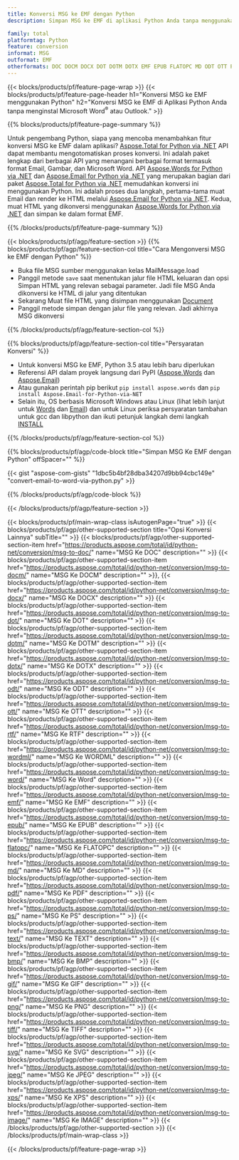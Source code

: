 ```yaml
---
title: Konversi MSG ke EMF dengan Python
description: Simpan MSG ke EMF di aplikasi Python Anda tanpa menggunakan Microsoft Outlook atau Word 

family: total
platformtag: Python
feature: conversion
informat: MSG
outformat: EMF
otherformats: DOC DOCM DOCX DOT DOTM DOTX EMF EPUB FLATOPC MD ODT OTT PCL PDF PS RTF TEXT WORD WORDML BMP GIF IMAGE JPEG TIFF PNG SVG XPS
---
```

{{< blocks/products/pf/feature-page-wrap >}}
{{< blocks/products/pf/feature-page-header h1="Konversi MSG ke EMF menggunakan Python" h2="Konversi MSG ke EMF di Aplikasi Python Anda tanpa menginstal Microsoft Word<sup>&reg;</sup> atau Outlook." >}}

{{% blocks/products/pf/feature-page-summary %}}

Untuk pengembang Python, siapa yang mencoba menambahkan fitur konversi MSG ke EMF dalam aplikasi? [Aspose.Total for Python via .NET](https://products.aspose.com/total/python-net/) API dapat membantu mengotomatiskan proses konversi. Ini adalah paket lengkap dari berbagai API yang menangani berbagai format termasuk format Email, Gambar, dan Microsoft Word. API [Aspose.Words for Python via .NET](https://products.aspose.com/words/python-net/) dan [Aspose.Email for Python via .NET](https://products.aspose.com/email/python-net/) yang merupakan bagian dari paket [Aspose.Total for Python via .NET](https://products.aspose.com/total/python-net/) memudahkan konversi ini menggunakan Python. Ini adalah proses dua langkah, pertama-tama muat Email dan render ke HTML melalui [Aspose.Email for Python via .NET](https://products.aspose.com/email/python-net/). Kedua, muat HTML yang dikonversi menggunakan [Aspose.Words for Python via .NET](https://products.aspose.com/words/python-net/) dan simpan ke dalam format EMF.

{{% /blocks/products/pf/feature-page-summary %}}

{{< blocks/products/pf/agp/feature-section >}}
{{% blocks/products/pf/agp/feature-section-col title="Cara Mengonversi MSG ke EMF dengan Python" %}}

- Buka file MSG sumber menggunakan kelas MailMessage.load
- Panggil metode `save` saat menentukan jalur file HTML keluaran dan opsi Simpan HTML yang relevan sebagai parameter. Jadi file MSG Anda dikonversi ke HTML di jalur yang ditentukan
- Sekarang Muat file HTML yang disimpan menggunakan [Document](https://reference.aspose.com/words/python-net/aspose.words/document/)
- Panggil metode simpan dengan jalur file yang relevan. Jadi akhirnya MSG dikonversi

{{% /blocks/products/pf/agp/feature-section-col %}}

{{% blocks/products/pf/agp/feature-section-col title="Persyaratan Konversi" %}}

- Untuk konversi MSG ke EMF, Python 3.5 atau lebih baru diperlukan
- Referensi API dalam proyek langsung dari PyPI ([Aspose.Words](https://pypi.org/project/aspose-words/) dan [Aspose.Email](https://pypi.org/project/Aspose.Email-for-Python-via-NET/))
- Atau gunakan perintah pip berikut ```pip install aspose.words``` dan ```pip install Aspose.Email-for-Python-via-NET``` 
- Selain itu, OS berbasis Microsoft Windows atau Linux (lihat lebih lanjut untuk [Words](https://docs.aspose.com/words/python-net/system-requirements/) dan [Email](https://docs.aspose.com/email/python-net/system-requirements/)) dan untuk Linux periksa persyaratan tambahan untuk gcc dan libpython dan ikuti petunjuk langkah demi langkah [INSTALL](https://docs.aspose.com/words/python-net/installation/)
 

{{% /blocks/products/pf/agp/feature-section-col %}}

{{% blocks/products/pf/agp/code-block title="Simpan MSG Ke EMF dengan Python" offSpacer="" %}}

{{< gist "aspose-com-gists" "1dbc5b4bf28dba34207d9bb94cbc149e" "convert-email-to-word-via-python.py" >}}

{{% /blocks/products/pf/agp/code-block %}}

{{< /blocks/products/pf/agp/feature-section >}}

{{< blocks/products/pf/main-wrap-class isAutogenPage="true" >}}
{{< blocks/products/pf/agp/other-supported-section title="Opsi Konversi Lainnya" subTitle="" >}}
{{< blocks/products/pf/agp/other-supported-section-item href="https://products.aspose.com/total/id/python-net/conversion/msg-to-doc/" name="MSG Ke DOC" description="" >}}
{{< blocks/products/pf/agp/other-supported-section-item href="https://products.aspose.com/total/id/python-net/conversion/msg-to-docm/" name="MSG Ke DOCM" description="" >}},
{{< blocks/products/pf/agp/other-supported-section-item href="https://products.aspose.com/total/id/python-net/conversion/msg-to-docx/" name="MSG Ke DOCX" description="" >}}
{{< blocks/products/pf/agp/other-supported-section-item href="https://products.aspose.com/total/id/python-net/conversion/msg-to-dot/" name="MSG Ke DOT" description="" >}}
{{< blocks/products/pf/agp/other-supported-section-item href="https://products.aspose.com/total/id/python-net/conversion/msg-to-dotm/" name="MSG Ke DOTM" description="" >}}
{{< blocks/products/pf/agp/other-supported-section-item href="https://products.aspose.com/total/id/python-net/conversion/msg-to-dotx/" name="MSG Ke DOTX" description="" >}}
{{< blocks/products/pf/agp/other-supported-section-item href="https://products.aspose.com/total/id/python-net/conversion/msg-to-odt/" name="MSG Ke ODT" description="" >}}
{{< blocks/products/pf/agp/other-supported-section-item href="https://products.aspose.com/total/id/python-net/conversion/msg-to-ott/" name="MSG Ke OTT" description="" >}}
{{< blocks/products/pf/agp/other-supported-section-item href="https://products.aspose.com/total/id/python-net/conversion/msg-to-rtf/" name="MSG Ke RTF" description="" >}}
{{< blocks/products/pf/agp/other-supported-section-item href="https://products.aspose.com/total/id/python-net/conversion/msg-to-wordml/" name="MSG Ke WORDML" description="" >}}
{{< blocks/products/pf/agp/other-supported-section-item href="https://products.aspose.com/total/id/python-net/conversion/msg-to-word/" name="MSG Ke Word" description="" >}}
{{< blocks/products/pf/agp/other-supported-section-item href="https://products.aspose.com/total/id/python-net/conversion/msg-to-emf/" name="MSG Ke EMF" description="" >}}
{{< blocks/products/pf/agp/other-supported-section-item href="https://products.aspose.com/total/id/python-net/conversion/msg-to-epub/" name="MSG Ke EPUB" description="" >}}
{{< blocks/products/pf/agp/other-supported-section-item href="https://products.aspose.com/total/id/python-net/conversion/msg-to-flatopc/" name="MSG Ke FLATOPC" description="" >}}
{{< blocks/products/pf/agp/other-supported-section-item href="https://products.aspose.com/total/id/python-net/conversion/msg-to-md/" name="MSG Ke MD" description="" >}}
{{< blocks/products/pf/agp/other-supported-section-item href="https://products.aspose.com/total/id/python-net/conversion/msg-to-pdf/" name="MSG Ke PDF" description="" >}}
{{< blocks/products/pf/agp/other-supported-section-item href="https://products.aspose.com/total/id/python-net/conversion/msg-to-ps/" name="MSG Ke PS" description="" >}}
{{< blocks/products/pf/agp/other-supported-section-item href="https://products.aspose.com/total/id/python-net/conversion/msg-to-text/" name="MSG Ke TEXT" description="" >}}
{{< blocks/products/pf/agp/other-supported-section-item href="https://products.aspose.com/total/id/python-net/conversion/msg-to-bmp/" name="MSG Ke BMP" description="" >}}
{{< blocks/products/pf/agp/other-supported-section-item href="https://products.aspose.com/total/id/python-net/conversion/msg-to-gif/" name="MSG Ke GIF" description="" >}}
{{< blocks/products/pf/agp/other-supported-section-item href="https://products.aspose.com/total/id/python-net/conversion/msg-to-png/" name="MSG Ke PNG" description="" >}}
{{< blocks/products/pf/agp/other-supported-section-item href="https://products.aspose.com/total/id/python-net/conversion/msg-to-tiff/" name="MSG Ke TIFF" description="" >}}
{{< blocks/products/pf/agp/other-supported-section-item href="https://products.aspose.com/total/id/python-net/conversion/msg-to-svg/" name="MSG Ke SVG" description="" >}}
{{< blocks/products/pf/agp/other-supported-section-item href="https://products.aspose.com/total/id/python-net/conversion/msg-to-jpeg/" name="MSG Ke JPEG" description="" >}}
{{< blocks/products/pf/agp/other-supported-section-item href="https://products.aspose.com/total/id/python-net/conversion/msg-to-xps/" name="MSG Ke XPS" description="" >}}
{{< blocks/products/pf/agp/other-supported-section-item href="https://products.aspose.com/total/id/python-net/conversion/msg-to-image/" name="MSG Ke IMAGE" description="" >}}
{{< /blocks/products/pf/agp/other-supported-section >}}
{{< /blocks/products/pf/main-wrap-class >}}

{{< /blocks/products/pf/feature-page-wrap >}}